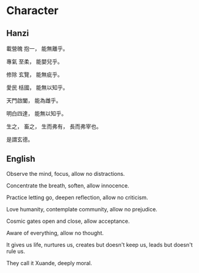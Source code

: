 # Character

## Hanzi

載營魄
抱一，
能無離乎。

專氣
至柔，
能嬰兒乎。

修除
玄覽，
能無疵乎。

愛民
栝國，
能無以知乎。

天門啟闔，
能為雌乎。

明白四達，
能無以知乎。

生之，
畜之，
生而弗有，
長而弗宰也。

是謂玄德。

## English

Observe the mind,
focus,
allow no distractions.

Concentrate the breath,
soften,
allow innocence.

Practice letting go,
deepen reflection,
allow no criticism.

Love humanity,
contemplate community,
allow no prejudice.

Cosmic gates open and close,
allow acceptance.

Aware of everything,
allow no thought.

It gives us life,
nurtures us,
creates but doesn't keep us,
leads but doesn't rule us.

They call it Xuande, deeply moral.
